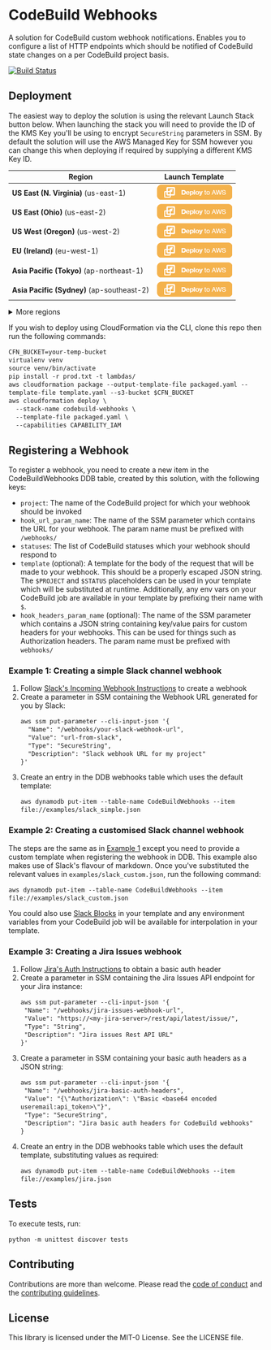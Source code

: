 # CodeBuild Webhooks

A solution for CodeBuild custom webhook notifications. Enables you to configure
a list of HTTP endpoints which should be notified of CodeBuild state changes
on a per CodeBuild project basis. 

[![Build Status](https://travis-ci.org/aws-samples/aws-codebuild-webhooks.svg?branch=master)](https://travis-ci.org/aws-samples/aws-codebuild-webhooks)

## Deployment

The easiest way to deploy the solution is using the relevant Launch Stack button
below. When launching the stack you will need to provide the ID of the
KMS Key you'll be using to encrypt `SecureString` parameters in SSM. By default
the solution will use the AWS Managed Key for SSM however you can change this
when deploying if required by supplying a different KMS Key ID.

|Region|Launch Template|
|------|---------------|
|**US East (N. Virginia)** (us-east-1) | [![Launch the AWS CodeBuild Webhooks Stack with CloudFormation](docs/deploy-to-aws.png)](https://console.aws.amazon.com/cloudformation/home?region=us-east-1#/stacks/new?stackName=aws-codebuild-webhooks&templateURL=https://solution-builders-us-east-1.s3.us-east-1.amazonaws.com/aws-codebuild-webhooks/latest/main.template)|
|**US East (Ohio)** (us-east-2) | [![Launch the AWS CodeBuild Webhooks Stack with CloudFormation](docs/deploy-to-aws.png)](https://console.aws.amazon.com/cloudformation/home?region=us-east-2#/stacks/new?stackName=aws-codebuild-webhooks&templateURL=https://solution-builders-us-east-2.s3.us-east-2.amazonaws.com/aws-codebuild-webhooks/latest/main.template)|
|**US West (Oregon)** (us-west-2) | [![Launch the AWS CodeBuild Webhooks Stack with CloudFormation](docs/deploy-to-aws.png)](https://console.aws.amazon.com/cloudformation/home?region=us-west-2#/stacks/new?stackName=aws-codebuild-webhooks&templateURL=https://solution-builders-us-west-2.s3.us-west-2.amazonaws.com/aws-codebuild-webhooks/latest/main.template)|
|**EU (Ireland)** (eu-west-1) | [![Launch the AWS CodeBuild Webhooks Stack with CloudFormation](docs/deploy-to-aws.png)](https://console.aws.amazon.com/cloudformation/home?region=eu-west-1#/stacks/new?stackName=aws-codebuild-webhooks&templateURL=https://solution-builders-eu-west-1.s3.eu-west-1.amazonaws.com/aws-codebuild-webhooks/latest/main.template)|
|**Asia Pacific (Tokyo)** (ap-northeast-1) | [![Launch the AWS CodeBuild Webhooks Stack with CloudFormation](docs/deploy-to-aws.png)](https://console.aws.amazon.com/cloudformation/home?region=ap-northeast-1#/stacks/new?stackName=aws-codebuild-webhooks&templateURL=https://solution-builders-ap-northeast-1.s3.ap-northeast-1.amazonaws.com/aws-codebuild-webhooks/latest/main.template)|
|**Asia Pacific (Sydney)** (ap-southeast-2) | [![Launch the AWS CodeBuild Webhooks Stack with CloudFormation](docs/deploy-to-aws.png)](https://console.aws.amazon.com/cloudformation/home?region=ap-southeast-2#/stacks/new?stackName=aws-codebuild-webhooks&templateURL=https://solution-builders-ap-southeast-2.s3.ap-southeast-2.amazonaws.com/aws-codebuild-webhooks/latest/main.template)|

<details>
  <summary>More regions</summary>
  
|Region|Launch Template|
|------|---------------|
|**US West (N. California)** (us-west-1) | [![Launch the AWS CodeBuild Webhooks Stack with CloudFormation](docs/deploy-to-aws.png)](https://console.aws.amazon.com/cloudformation/home?region=us-west-1#/stacks/new?stackName=aws-codebuild-webhooks&templateURL=https://solution-builders-us-west-1.s3.us-west-1.amazonaws.com/aws-codebuild-webhooks/latest/main.template)|
|**Asia Pacific (Hong Kong)** (ap-east-1) | [![Launch the AWS CodeBuild Webhooks Stack with CloudFormation](docs/deploy-to-aws.png)](https://console.aws.amazon.com/cloudformation/home?region=ap-east-1#/stacks/new?stackName=aws-codebuild-webhooks&templateURL=https://solution-builders-ap-east-1.s3.ap-east-1.amazonaws.com/aws-codebuild-webhooks/latest/main.template)|
|**Asia Pacific (Mumbai)** (ap-south-1) | [![Launch the AWS CodeBuild Webhooks Stack with CloudFormation](docs/deploy-to-aws.png)](https://console.aws.amazon.com/cloudformation/home?region=ap-south-1#/stacks/new?stackName=aws-codebuild-webhooks&templateURL=https://solution-builders-ap-south-1.s3.ap-south-1.amazonaws.com/aws-codebuild-webhooks/latest/main.template)|
|**Asia Pacific (Seoul)** (ap-northeast-2) | [![Launch the AWS CodeBuild Webhooks Stack with CloudFormation](docs/deploy-to-aws.png)](https://console.aws.amazon.com/cloudformation/home?region=ap-northeast-2#/stacks/new?stackName=aws-codebuild-webhooks&templateURL=https://solution-builders-ap-northeast-2.s3.ap-northeast-2.amazonaws.com/aws-codebuild-webhooks/latest/main.template)|
|**Asia Pacific (Singapore)** (ap-southeast-1) | [![Launch the AWS CodeBuild Webhooks Stack with CloudFormation](docs/deploy-to-aws.png)](https://console.aws.amazon.com/cloudformation/home?region=ap-south-1#/stacks/new?stackName=aws-codebuild-webhooks&templateURL=https://solution-builders-ap-southeast-1.s3.ap-southeast-1.amazonaws.com/aws-codebuild-webhooks/latest/main.template)|
|**Canada (Central)** (ca-central-1) | [![Launch the AWS CodeBuild Webhooks Stack with CloudFormation](docs/deploy-to-aws.png)](https://console.aws.amazon.com/cloudformation/home?region=ca-central-1#/stacks/new?stackName=aws-codebuild-webhooks&templateURL=https://solution-builders-ca-central-1.s3.ca-central-1.amazonaws.com/aws-codebuild-webhooks/latest/main.template)|
|**EU (London)** (eu-west-2) | [![Launch the AWS CodeBuild Webhooks Stack with CloudFormation](docs/deploy-to-aws.png)](https://console.aws.amazon.com/cloudformation/home?region=eu-west-2#/stacks/new?stackName=aws-codebuild-webhooks&templateURL=https://solution-builders-eu-west-2.s3.eu-west-2.amazonaws.com/aws-codebuild-webhooks/latest/main.template)|
|**EU (Frankfurt)** (eu-west-3) | [![Launch the AWS CodeBuild Webhooks Stack with CloudFormation](docs/deploy-to-aws.png)](https://console.aws.amazon.com/cloudformation/home?region=eu-west-3#/stacks/new?stackName=aws-codebuild-webhooks&templateURL=https://solution-builders-eu-west-3.s3.eu-west-3.amazonaws.com/aws-codebuild-webhooks/latest/main.template)|
|**EU (Stockholm)** (eu-north-1) | [![Launch the AWS CodeBuild Webhooks Stack with CloudFormation](docs/deploy-to-aws.png)](https://console.aws.amazon.com/cloudformation/home?region=eu-north-1#/stacks/new?stackName=aws-codebuild-webhooks&templateURL=https://solution-builders-eu-north-1.s3.eu-north-1.amazonaws.com/aws-codebuild-webhooks/latest/main.template)|
|**South America (Sao Paulo)** (sa-east-1) | [![Launch the AWS CodeBuild Webhooks Stack with CloudFormation](docs/deploy-to-aws.png)](https://console.aws.amazon.com/cloudformation/home?region=sa-east-1#/stacks/new?stackName=aws-codebuild-webhooks&templateURL=https://solution-builders-sa-east-1.s3.sa-east-1.amazonaws.com/aws-codebuild-webhooks/latest/main.template)|
</details>

If you wish to deploy using CloudFormation via the CLI, clone this repo then
run the following commands:

```
CFN_BUCKET=your-temp-bucket
virtualenv venv
source venv/bin/activate
pip install -r prod.txt -t lambdas/
aws cloudformation package --output-template-file packaged.yaml --template-file template.yaml --s3-bucket $CFN_BUCKET 
aws cloudformation deploy \
  --stack-name codebuild-webhooks \
  --template-file packaged.yaml \
  --capabilities CAPABILITY_IAM
```

## Registering a Webhook
To register a webhook, you need to create a new item in the CodeBuildWebhooks DDB table,
created by this solution, with the following keys:

- `project`: The name of the CodeBuild project for which your webhook should be invoked 
- `hook_url_param_name`: The name of the SSM parameter which contains the URL for your webhook. The
param name must be prefixed with `/webhooks/`
- `statuses`: The list of CodeBuild statuses which your webhook should respond to
- `template` (optional): A template for the body of the request that will be made to your webhook.
This should be a properly escaped JSON string. The `$PROJECT` and `$STATUS` placeholders can be used
in your template which will be substituted at runtime. Additionally, any env vars on your CodeBuild
job are available in your template by prefixing their name with `$`.
- `hook_headers_param_name` (optional): The name of the SSM parameter which contains a 
JSON string containing key/value pairs for custom headers for your webhooks. This can be used
for things such as Authorization headers. The param name must be prefixed with `webhooks/`

### Example 1: Creating a simple Slack channel webhook
1. Follow [Slack's Incoming Webhook Instructions] to create a webhook
2. Create a parameter in SSM containing the Webhook URL generated for you by Slack:
    ```
    aws ssm put-parameter --cli-input-json '{
      "Name": "/webhooks/your-slack-webhook-url",
      "Value": "url-from-slack",
      "Type": "SecureString",
      "Description": "Slack webhook URL for my project"
    }'
    ```
3. Create an entry in the DDB webhooks table which uses the default template:
    ```
    aws dynamodb put-item --table-name CodeBuildWebhooks --item file://examples/slack_simple.json
     ```

### Example 2: Creating a customised Slack channel webhook 
The steps are the same as in [Example 1](#creating-a-simple-slack-channel-webhook) except you
need to provide a custom template when registering the webhook in DDB. This example also makes use
of Slack's flavour of markdown. Once you've substituted the relevant values in `examples/slack_custom.json`,
run the following command:
```
aws dynamodb put-item --table-name CodeBuildWebhooks --item file://examples/slack_custom.json
```

You could also use [Slack Blocks](https://api.slack.com/block-kit) in your template and any
environment variables from your CodeBuild job will be available for interpolation in your template.

### Example 3: Creating a Jira Issues webhook
1. Follow [Jira's Auth Instructions] to obtain a basic auth header
2. Create a parameter in SSM containing the Jira Issues API endpoint for your Jira instance:
    ```
    aws ssm put-parameter --cli-input-json '{
     "Name": "/webhooks/jira-issues-webhook-url",
     "Value": "https://<my-jira-server>/rest/api/latest/issue/",
     "Type": "String",
     "Description": "Jira issues Rest API URL"
    }'
    ```
3. Create a parameter in SSM containing your basic auth headers as a JSON string:
    ```
    aws ssm put-parameter --cli-input-json '{
     "Name": "/webhooks/jira-basic-auth-headers",
     "Value": "{\"Authorization\": \"Basic <base64 encoded useremail:api_token>\"}",
     "Type": "SecureString",
     "Description": "Jira basic auth headers for CodeBuild webhooks"
    }
    ```
4. Create an entry in the DDB webhooks table which uses the default template, substituting values
as required:
    ```
    aws dynamodb put-item --table-name CodeBuildWebhooks --item file://examples/jira.json
    ```

## Tests
To execute tests, run:
```
python -m unittest discover tests
```

[Slack's Incoming Webhook Instructions]: https://slack.com/intl/en-gb/help/articles/115005265063
[Jira's Auth Instructions]: https://developer.atlassian.com/cloud/jira/platform/jira-rest-api-basic-authentication/#supplying-basic-auth-headers

## Contributing

Contributions are more than welcome. Please read the [code of conduct](CODE_OF_CONDUCT.md) and the [contributing guidelines](CONTRIBUTING.md).

## License

This library is licensed under the MIT-0 License. See the LICENSE file.
